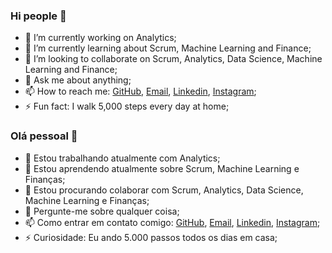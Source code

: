### Hi people 👋

- 🔭 I’m currently working on Analytics;
- 🌱 I’m currently learning about Scrum, Machine Learning and Finance;
- 👯 I’m looking to collaborate on Scrum, Analytics, Data Science, Machine Learning and Finance;
- 💬 Ask me about anything;
- 📫 How to reach me: [GitHub](https://github.com/mateusblopes/), [Email](mateus.redes@gmail.com), [Linkedin](https://www.linkedin.com/in/mateusblopes/), [Instagram](https://www.instagram.com/mateusbtlopes/);
- ⚡ Fun fact: I walk 5,000 steps every day at home;

### Olá pessoal 👋

- 🔭 Estou trabalhando atualmente com Analytics;
- 🌱 Estou aprendendo atualmente sobre Scrum, Machine Learning e Finanças;
- 👯 Estou procurando colaborar com Scrum, Analytics, Data Science, Machine Learning e Finanças;
- 💬 Pergunte-me sobre qualquer coisa;
- 📫 Como entrar em contato comigo: [GitHub](https://github.com/mateusblopes/), [Email](mateus.redes@gmail.com), [Linkedin](https://www.linkedin.com/mateusblopes/), [Instagram](https://www.instagram.com/mateusbtlopes/);
- ⚡ Curiosidade: Eu ando 5.000 passos todos os dias em casa;
